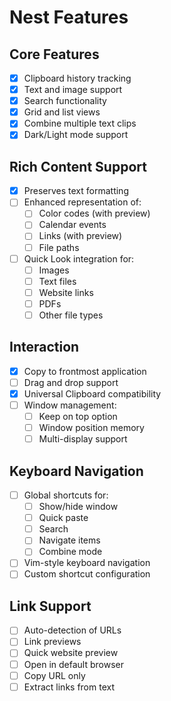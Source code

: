 # Nest Features

## Core Features
- [x] Clipboard history tracking
- [x] Text and image support
- [x] Search functionality
- [x] Grid and list views
- [x] Combine multiple text clips
- [x] Dark/Light mode support

## Rich Content Support
- [x] Preserves text formatting
- [ ] Enhanced representation of:
  - [ ] Color codes (with preview)
  - [ ] Calendar events
  - [ ] Links (with preview)
  - [ ] File paths
- [ ] Quick Look integration for:
  - [ ] Images
  - [ ] Text files
  - [ ] Website links
  - [ ] PDFs
  - [ ] Other file types

## Interaction
- [x] Copy to frontmost application
- [ ] Drag and drop support
- [x] Universal Clipboard compatibility
- [ ] Window management:
  - [ ] Keep on top option
  - [ ] Window position memory
  - [ ] Multi-display support

## Keyboard Navigation
- [ ] Global shortcuts for:
  - [ ] Show/hide window
  - [ ] Quick paste
  - [ ] Search
  - [ ] Navigate items
  - [ ] Combine mode
- [ ] Vim-style keyboard navigation
- [ ] Custom shortcut configuration

## Link Support
- [ ] Auto-detection of URLs
- [ ] Link previews
- [ ] Quick website preview
- [ ] Open in default browser
- [ ] Copy URL only
- [ ] Extract links from text 